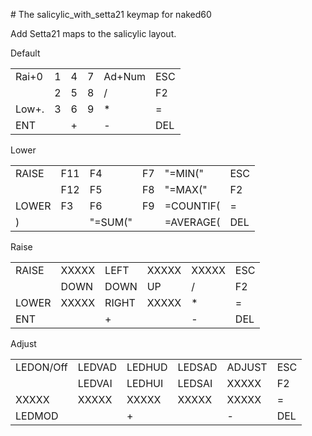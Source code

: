 #&nbsp;The&nbsp;salicylic_with_setta21&nbsp;keymap&nbsp;for&nbsp;naked60

Add&nbsp;Setta21&nbsp;maps&nbsp;to&nbsp;the&nbsp;salicylic&nbsp;layout.

Default<br>
<table>
<tr>
<td>Rai+0</td>
<td>1</td>
<td>4</td>
<td>7</td>
<td>Ad+Num</td>
<td>ESC</td>
</tr><tr>
<td></td>
<td>2</td>
<td>5</td>
<td>8</td>
<td>/</td>
<td>F2</td>
</tr><tr>
<td>Low+.</td>
<td>3</td>
<td>6</td>
<td>9</td>
<td>*</td>
<td>=</td>
</tr><tr>
<td>ENT</td>
<td></td>
<td>+</td>
<td></td>
<td>-</td>
<td>DEL</td>
</tr>
</table>


Lower<br>
<table>
<tr>
<td>RAISE</td>
<td>F11</td>
<td>F4</td>
<td>F7</td>
<td>"=MIN("</td>
<td>ESC</td>
</tr><tr>
<td></td>
<td>F12</td>
<td>F5</td>
<td>F8</td>
<td>"=MAX("</td>
<td>F2</td>
</tr><tr>
<td>LOWER</td>
<td>F3</td>
<td>F6</td>
<td>F9</td>
<td>=COUNTIF(</td>
<td>=</td>
</tr><tr>
<td>)</td>
<td></td>
<td>"=SUM("</td>
<td></td>
<td>=AVERAGE(</td>
<td>DEL</td>
</tr>
</table>


Raise<br>
<table>
<tr>
<td>RAISE</td>
<td>XXXXX</td>
<td>LEFT</td>
<td>XXXXX</td>
<td>XXXXX</td>
<td>ESC</td>
</tr><tr>
<td></td>
<td>DOWN</td>
<td>DOWN</td>
<td>UP</td>
<td>/</td>
<td>F2</td>
</tr><tr>
<td>LOWER</td>
<td>XXXXX</td>
<td>RIGHT</td>
<td>XXXXX</td>
<td>*</td>
<td>=</td>
</tr><tr>
<td>ENT</td>
<td></td>
<td>+</td>
<td></td>
<td>-</td>
<td>DEL</td>
</tr>
</table>


Adjust<br>
<table>
<tr>
<td>LEDON/Off</td>
<td>LEDVAD</td>
<td>LEDHUD</td>
<td>LEDSAD</td>
<td>ADJUST</td>
<td>ESC</td>
</tr><tr>
<td></td>
<td>LEDVAI</td>
<td>LEDHUI</td>
<td>LEDSAI</td>
<td>XXXXX</td>
<td>F2</td>
</tr><tr>
<td>XXXXX</td>
<td>XXXXX</td>
<td>XXXXX</td>
<td>XXXXX</td>
<td>XXXXX</td>
<td>=</td>
</tr><tr>
<td>LEDMOD</td>
<td></td>
<td>+</td>
<td></td>
<td>-</td>
<td>DEL</td>
</tr>
</table>

